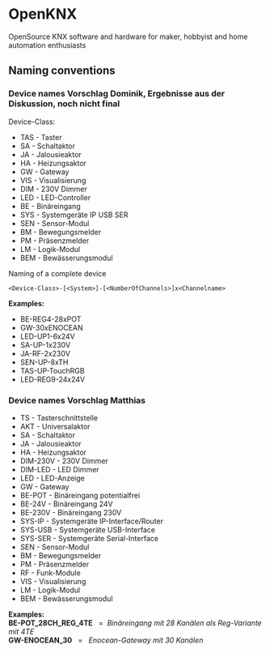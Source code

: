 # OpenKNX
OpenSource KNX software and hardware for maker, hobbyist and home automation enthusiasts


## Naming conventions


### Device names Vorschlag Dominik, Ergebnisse aus der Diskussion, noch nicht final

Device-Class:

* TAS - Taster
* SA - Schaltaktor 
* JA - Jalousieaktor
* HA - Heizungsaktor
* GW - Gateway
* VIS - Visualisierung
* DIM - 230V Dimmer  
* LED - LED-Controller  
* BE - Binäreingang  
* SYS - Systemgeräte IP USB SER
* SEN - Sensor-Modul
* BM - Bewegungsmelder
* PM - Präsenzmelder
* LM - Logik-Modul
* BEM - Bewässerungsmodul

Naming of a complete device

`<Device-Class>-[<System>]-[<NumberOfChannels>]x<Channelname>`

**Examples:**  
* BE-REG4-28xPOT
* GW-30xENOCEAN
* LED-UP1-6x24V
* SA-UP-1x230V
* JA-RF-2x230V
* SEN-UP-8xTH
* TAS-UP-TouchRGB
* LED-REG9-24x24V
  


### Device names Vorschlag Matthias

* TS - Tasterschnittstelle
* AKT - Universalaktor 
* SA - Schaltaktor 
* JA - Jalousieaktor
* HA - Heizungsaktor
* DIM-230V - 230V Dimmer  
* DIM-LED - LED Dimmer
* LED - LED-Anzeige 
* GW - Gateway
* BE-POT - Binäreingang potentialfrei
* BE-24V - Binäreingang 24V
* BE-230V - Binäreingang 230V
* SYS-IP - Systemgeräte IP-Interface/Router
* SYS-USB - Systemgeräte USB-Interface
* SYS-SER - Systemgeräte Serial-Interface
* SEN - Sensor-Modul
* BM - Bewegungsmelder
* PM - Präsenzmelder
* RF - Funk-Module 
* VIS - Visualisierung
* LM - Logik-Modul
* BEM - Bewässerungsmodul

**Examples:**  
**BE-POT_28CH_REG_4TE** &nbsp; = &nbsp;*Binäreingang mit 28 Kanälen als Reg-Variante mit 4TE*  
**GW-ENOCEAN_30** &nbsp; = &nbsp; *Enocean-Gateway mit 30 Kanälen* 
